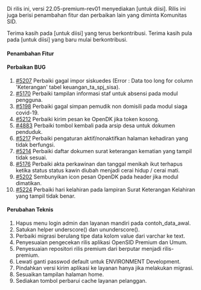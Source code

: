 Di rilis ini, versi 22.05-premium-rev01 menyediakan [untuk diisi]. Rilis ini juga berisi penambahan fitur dan perbaikan lain yang diminta Komunitas SID.

Terima kasih pada  [untuk diisi] yang terus berkontribusi. Terima kasih pula pada [untuk diisi] yang baru mulai berkontribusi.


#### Penambahan Fitur


#### Perbaikan BUG
1. [#5207](https://github.com/OpenSID/OpenSID/issues/5207) Perbaiki gagal impor siskuedes (Error : Data too long for column 'Keterangan' tabel keuangan_ta_spj_sisa).
2. [#5170](https://github.com/OpenSID/OpenSID/issues/5170) Perbaiki tampilan informasi staf untuk absensi pada modul pengguna.
3. [#5198](https://github.com/OpenSID/OpenSID/issues/5198) Perbaiki gagal simpan pemudik non domisili pada modul siaga covid-19.
4. [#5212](https://github.com/OpenSID/OpenSID/issues/5212) Perbaiki kirim pesan ke OpenDK jika token kosong.
5. [#4883](https://github.com/OpenSID/OpenSID/issues/4883) Perbaiki tombol kembali pada arsip desa untuk dokumen penduduk.
6. [#5217](https://github.com/OpenSID/OpenSID/issues/5217) Perbaiki pengaturan aktif/nonaktifkan halaman kehadiran yang tidak berfungsi.
7. [#5214](https://github.com/OpenSID/OpenSID/issues/5214) Perbaiki daftar dokumen surat keterangan kematian yang tampil tidak sesuai.
8. [#5176](https://github.com/OpenSID/OpenSID/issues/5176) Perbaiki akta perkawinan dan tanggal menikah ikut terhapus ketika status status kawin diubah menjadi cerai hidup / cerai mati.
9. [#5202](https://github.com/OpenSID/OpenSID/issues/5202) Sembunyikan icon pesan OpenDK pada header jika modul dimatikan.
10. [#5224](https://github.com/OpenSID/OpenSID/issues/5224) Perbaiki hari kelahiran pada lampiran Surat Keterangan Kelahiran yang tampil tidak benar.

#### Perubahan Teknis

1. Hapus menu login admin dan layanan mandiri pada contoh_data_awal.
2. Satukan helper underscore() dan ununderscore().
3. Perbaiki migrasi berulang tipe data kolom value dari varchar ke text.
4. Penyesuaian pengecekan rilis aplikasi OpenSID Premium dan Umum.
5. Penyesuaian repositori rilis premium dari berputar menjadi rilis-premium.
6. Lewati ganti passwod default untuk ENVIRONMENT Development.
7. Pindahkan versi kirim aplikasi ke layanan hanya jika melakukan migrasi.
8. Sesuaikan tampilan halaman home.
9. Sediakan tombol perbarui cache layanan pelanggan.
